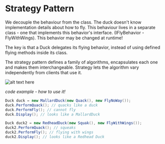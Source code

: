 # Strategy Pattern

We decouple the behaviour from the class. The duck doesn't know implementation details about how to fly. This behaviour lives in a separate class - one that implements this behavior's interface. (IFlyBehavior - FlyWithWings).
This behavior may be changed at runtime!

The key is that a Duck delegates its flying behavior, instead of using defined flying methods inside its class. 

The strategy pattern defines a family of algorithms, encapsulates each one and makes them interchangeable. Strategy lets the algorithm vary independently from clients that use it. 

![alt text here](images/strategy_pattern.drawio.png)

*code example - how to use it!*
~~~ csharp
Duck duck = new MallardDuck(new Quack(), new FlyNoWay());
duck.PerformQuack(); // quacks like a duck
duck.PerformFly(); // cannot fly
duck.Display(); // looks like a MallardDuck

Duck duck2 = new RedheadDuck(new Squak(), new FlyWithWings());
duck2.PerformQuack(); // squeaks
duck2.PerformFly(); // flying with wings
duck2.Display(); // looks like a Redhead Duck
~~~